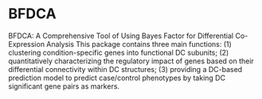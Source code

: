 # BFDCA
BFDCA: A Comprehensive Tool of Using Bayes Factor for Differential Co-Expression Analysis
This package contains three main functions:
(1) clustering condition-specific genes into functional DC subunits;
(2) quantitatively characterizing the regulatory impact of genes based on their differential connectivity within DC structures;
(3) providing a DC-based prediction model to predict case/control phenotypes by taking DC significant gene pairs as markers.
